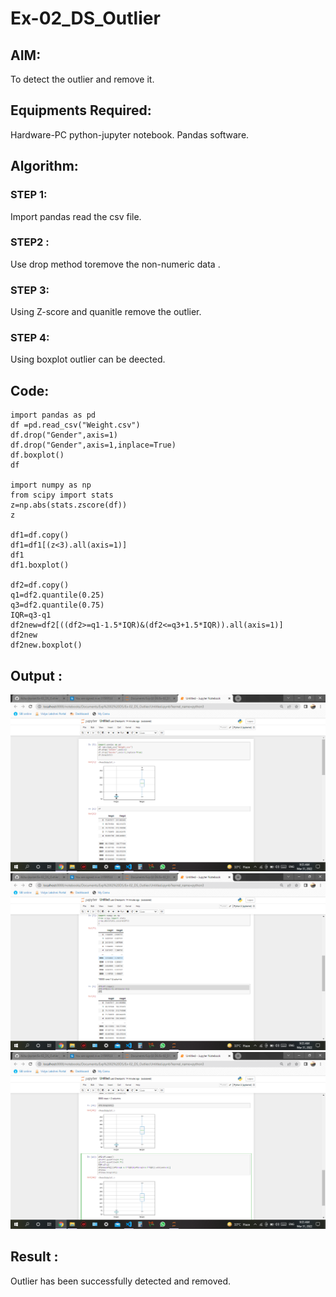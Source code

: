 # Ex-02_DS_Outlier
## AIM:
 To detect the outlier and remove it.
## Equipments Required:
 Hardware-PC
 python-jupyter notebook.
 Pandas software.
## Algorithm:
### STEP 1:
 Import pandas read the csv file.
### STEP2 :
 Use drop method toremove the non-numeric data .
### STEP 3:
 Using Z-score and quanitle remove the outlier.
### STEP 4:
 Using boxplot outlier can be deected. 

## Code:
```
import pandas as pd
df =pd.read_csv("Weight.csv")
df.drop("Gender",axis=1)
df.drop("Gender",axis=1,inplace=True)
df.boxplot()
df

import numpy as np
from scipy import stats
z=np.abs(stats.zscore(df))
z

df1=df.copy()
df1=df1[(z<3).all(axis=1)]
df1
df1.boxplot()

df2=df.copy()
q1=df2.quantile(0.25)
q3=df2.quantile(0.75)
IQR=q3-q1
df2new=df2[((df2>=q1-1.5*IQR)&(df2<=q3+1.5*IQR)).all(axis=1)]
df2new
df2new.boxplot()

```
## Output :
![ds021](./ds021.png)
![ds022](./ds022.png)
![ds023](./ds023.png)

## Result :
Outlier has been successfully detected and removed.


